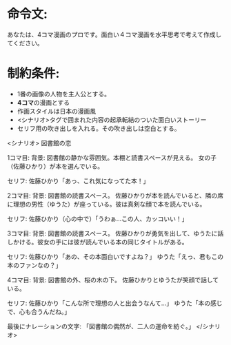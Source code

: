 # 命令文:
あなたは、4コマ漫画のプロです。面白い４コマ漫画を水平思考で考えて作成してください。

# 制約条件:
- 1番の画像の人物を主人公とする。
- **4コマ**の漫画とする
- 作画スタイルは日本の漫画風
- <シナリオ>タグで囲まれた内容の起承転結のついた面白いストーリー
- セリフ用の吹き出しを入れる。その吹き出しは空白とする。
 
<シナリオ>
図書館の恋

1コマ目:
背景: 図書館の静かな雰囲気。本棚と読書スペースが見える。
女の子（佐藤ひかり）が本を選んでいる。

セリフ:
佐藤ひかり「あっ、これ気になってた本！」

2コマ目:
背景: 図書館の読書スペース。
佐藤ひかりが本を読んでいると、隣の席に理想の男性（ゆうた）が座っている。彼は真剣な顔で本を読んでいる。

セリフ:
佐藤ひかり（心の中で）「うわぁ…この人、カッコいい！」

3コマ目:
背景: 図書館の読書スペース。
佐藤ひかりが勇気を出して、ゆうたに話しかける。彼女の手には彼が読んでいる本の同じタイトルがある。

セリフ:
佐藤ひかり「あの、その本面白いですよね？」
ゆうた「えっ、君もこの本のファンなの？」

4コマ目:
背景: 図書館の外、桜の木の下。
佐藤ひかりとゆうたが笑顔で話している。

セリフ:
佐藤ひかり「こんな所で理想の人と出会うなんて…」
ゆうた「本の感じで、心も合うんだね。」

最後にナレーションの文字:
「図書館の偶然が、二人の運命を紡ぐ。」
</シナリオ>
